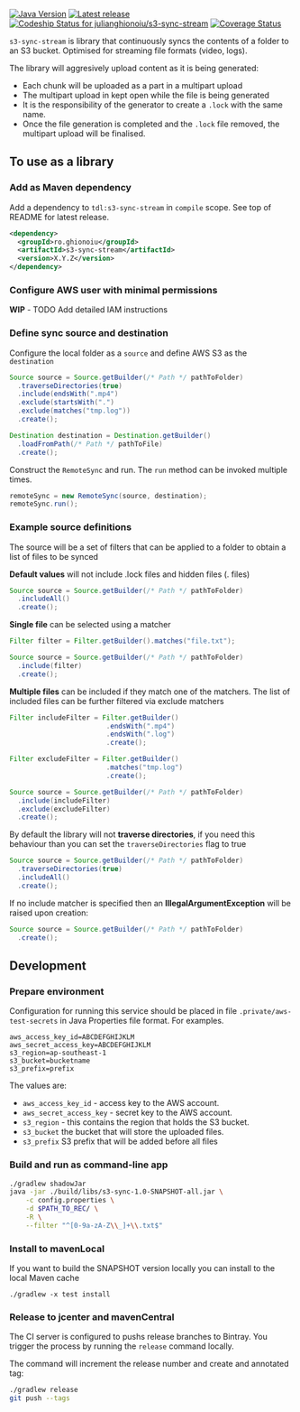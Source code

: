 [![Java Version](http://img.shields.io/badge/Java-1.8-blue.svg)](http://www.oracle.com/technetwork/java/javase/downloads/jdk8-downloads-2133151.html)
[![Latest release](https://img.shields.io/bintray/v/julianghionoiu/maven/s3-sync-stream.svg)](https://bintray.com/julianghionoiu/maven/s3-sync-stream/_latestVersion)
[![Codeship Status for julianghionoiu/s3-sync-stream](https://img.shields.io/codeship/b617e390-006f-0135-fe1b-4ee982914aba/master.svg)](https://codeship.com/projects/212588)
[![Coverage Status](https://coveralls.io/repos/github/julianghionoiu/s3-sync-stream/badge.svg?branch=master)](https://coveralls.io/github/julianghionoiu/s3-sync?branch=master)

`s3-sync-stream` is library that continuously syncs the contents of a folder to an S3 bucket. Optimised for streaming file formats (video, logs).

The library will aggresively upload content as it is being generated:
* Each chunk will be uploaded as a part in a multipart upload
* The multipart upload in kept open while the file is being generated 
* It is the responsibility of the generator to create a `.lock` with the same name.
* Once the file generation is completed and the `.lock` file removed, the multipart upload will be finalised.


## To use as a library

### Add as Maven dependency

Add a dependency to `tdl:s3-sync-stream` in `compile` scope. See top of README for latest release.
```xml
<dependency>
  <groupId>ro.ghionoiu</groupId>
  <artifactId>s3-sync-stream</artifactId>
  <version>X.Y.Z</version>
</dependency>
```

### Configure AWS user with minimal permissions

**WIP** - TODO Add detailed IAM instructions

### Define sync source and destination

Configure the local folder as a `source` and define AWS S3 as the `destination`
```java
Source source = Source.getBuilder(/* Path */ pathToFolder)
  .traverseDirectories(true)
  .include(endsWith(".mp4")
  .exclude(startsWith(".")
  .exclude(matches("tmp.log"))
  .create();

Destination destination = Destination.getBuilder()
  .loadFromPath(/* Path */ pathToFile)
  .create();
```

Construct the `RemoteSync` and run. The `run` method can be invoked multiple times.
```java
remoteSync = new RemoteSync(source, destination);
remoteSync.run();
```

### Example source definitions

The source will be a set of filters that can be applied to a folder to obtain a list of files to be synced

**Default values** will not include .lock files and hidden files (. files)
```java
Source source = Source.getBuilder(/* Path */ pathToFolder)
  .includeAll()
  .create();
```

**Single file** can be selected using a matcher
```java
Filter filter = Filter.getBuilder().matches("file.txt");

Source source = Source.getBuilder(/* Path */ pathToFolder)
  .include(filter)
  .create();
```

**Multiple files** can be included if they match one of the matchers.
The list of included files can be further filtered via exclude matchers
```java
Filter includeFilter = Filter.getBuilder()
                        .endsWith(".mp4")
                        .endsWith(".log")
                        .create();

Filter excludeFilter = Filter.getBuilder()
                        .matches("tmp.log")
                        .create();

Source source = Source.getBuilder(/* Path */ pathToFolder)
  .include(includeFilter)
  .exclude(excludeFilter)
  .create();
```

By default the library will not **traverse directories**, if you need this behaviour than you can set the `traverseDirectories` flag to true
```java
Source source = Source.getBuilder(/* Path */ pathToFolder)
  .traverseDirectories(true)
  .includeAll()
  .create();
```

If no include matcher is specified then an **IllegalArgumentException** will be raised upon creation:
```java
Source source = Source.getBuilder(/* Path */ pathToFolder)
  .create();
```

## Development

### Prepare environment

Configuration for running this service should be placed in file `.private/aws-test-secrets` in Java Properties file format. For examples.

```properties
aws_access_key_id=ABCDEFGHIJKLM
aws_secret_access_key=ABCDEFGHIJKLM
s3_region=ap-southeast-1
s3_bucket=bucketname
s3_prefix=prefix
```

The values are:
* `aws_access_key_id` - access key to the AWS account.
* `aws_secret_access_key` - secret key to the AWS account.
* `s3_region` - this contains the region that holds the S3 bucket.
* `s3_bucket` the bucket that will store the uploaded files.
* `s3_prefix` S3 prefix that will be added before all files

### Build and run as command-line app
```bash
./gradlew shadowJar
java -jar ./build/libs/s3-sync-1.0-SNAPSHOT-all.jar \
    -c config.properties \
    -d $PATH_TO_REC/ \
    -R \
    --filter "^[0-9a-zA-Z\\_]+\\.txt$"
```

### Install to mavenLocal

If you want to build the SNAPSHOT version locally you can install to the local Maven cache
```
./gradlew -x test install
```

### Release to jcenter and mavenCentral

The CI server is configured to pushs release branches to Bintray.
You trigger the process by running the `release` command locally. 

The command will increment the release number and create and annotated tag:
```bash
./gradlew release
git push --tags
```